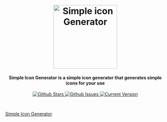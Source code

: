 <h1 align="center">
	<br>
	<a href="https://github.com/Raxvis/simple-icon-generator"><img src="https://raw.githubusercontent.com/Raxvis/simple-icon-generator/master/public/assets/img/logo.png" alt="Simple icon Generator" width="200"></a>
	<br>
</h1>

<h4 align="center">Simple Icon Generator is a simple icon generator that generates simple icons for your use</h4>

<p align="center">
	<a href="https://github.com/Raxvis/simple-icon-generator/stargazers">
		<img src="https://img.shields.io/github/stars/Raxvis/simple-icon-generator.svg" alt="Github Stars">
	</a>
	<a href="https://github.com/Raxvis/simple-icon-generator/issues">
		<img src="https://img.shields.io/github/issues/Raxvis/simple-icon-generator.svg" alt="Github Issues">
	</a>
	<a href="https://github.com/Raxvis/simple-icon-generator">
		<img src="https://img.shields.io/badge/version-1.0.1-green.svg" alt="Current Version">
	</a>
</p>

<br>

<a href="https://raxvis.github.io/simple-icon-generator">Simple Icon Generator</a>
